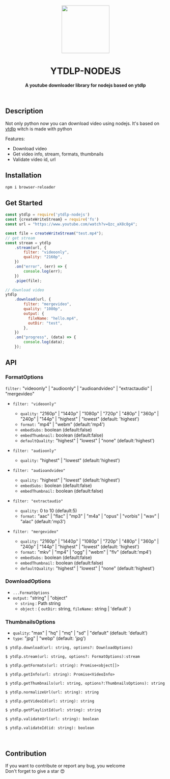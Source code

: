 <br>
<p align="center">
  <img width="150" src="https://raw.githubusercontent.com/iqbal-rashed/ytdlp-nodejs/main/logo.png">
</p>
<h1 align="center"> YTDLP-NODEJS </h1>
<p align="center">
  <b >A youtube downloader library for nodejs based on ytdlp</b>
</p>

<br>

## Description
Not only python now you can download video using nodejs. It's based on [ytdlp](https://github.com/yt-dlp/yt-dlp) witch is made with python

Features:

* Download video
* Get video info, stream, formats, thumbnails
* Validate video id, url

## Installation

```bash
npm i browser-reloader
```


## Get Started
```javascript
const ytdlp = require('ytdlp-nodejs')
const {createWriteStream} = require('fs')
const url = "https://www.youtube.com/watch?v=Qzc_aX8c8g4";

const file = createWriteStream("test.mp4");
// get stream
const stream = ytdlp
    .stream(url, {
        filter: "videoonly",
        quality: "2160p",
    })
    .on("error", (err) => {
        console.log(err);
    })
    .pipe(file);

// download video
ytdlp
    .download(url, {
        filter: "mergevideo",
        quality: "1080p",
        output: {
          fileName: "hello.mp4",
          outDir: "test",
        },
    })
    .on("progress", (data) => {
        console.log(data);
    });
```

## API

### FormatOptions
`filter:` "videoonly" | "audioonly" | "audioandvideo" | "extractaudio" | "mergevideo"
* `filter: "videoonly"` 
  *  `quality:` "2160p" |
    "1440p" |
    "1080p" |
    "720p" |
    "480p" |
    "360p" |
    "240p" |
    "144p" |
    "highest" |
    "lowest" (default: 'highest')
  * `format:` "mp4" | "webm" (default:'mp4')
  * `embedSubs:` boolean (default:false)
  * `embedThumbnail:` boolean (default:false)
  * `defaultQuality:` "highest" | "lowest" | "none" (default:'highest')

* `filter: "audioonly"` 
  *  `quality:` "highest" | "lowest" (default:'highest')

* `filter: "audioandvideo"` 
  * `quality:` "highest" | "lowest" (default:'highest')
  * `embedSubs:` boolean (default:false)
  * `embedThumbnail:` boolean (default:false)

* `filter: "extractaudio"` 
  * `quality:` 0 to 10 (default:5)
  * `format:` "aac" | "flac" | "mp3" | "m4a" | "opus" | "vorbis" | "wav" | "alac" (default:'mp3')

* `filter: "mergevideo"` 
  *  `quality:` "2160p" |
    "1440p" |
    "1080p" |
    "720p" |
    "480p" |
    "360p" |
    "240p" |
    "144p" |
    "highest" |
    "lowest" (default: 'highest')
  * `format:` "mkv" | "mp4" | "ogg" | "webm" | "flv" (default:'mp4')
  * `embedSubs:` boolean (default:false)
  * `embedThumbnail:` boolean (default:false)
  * `defaultQuality:` "highest" | "lowest" | "none" (default:'highest')

### DownloadOptions
* `...FormatOptions`
* `output:` "string" | "object"
  * `string` : Path string
  * `object` : { `outDir:` string, `fileName:` string | 'default' }

### ThumbnailsOptions
* `quality`: "max" | "hq" | "mq" | "sd" | "default" (default: 'default')
* `type`: "jpg" | "webp" (default: 'jpg')


`$ ytdlp.download(url: string, options?: DownloadOptions)`
<br>

`$ ytdlp.stream(url: string, options?: FormatOptions):stream`
<br>

`$ ytdlp.getFormats(url: string): Promise<object[]> `<br>

`$ ytdlp.getInfo(url: string): Promise<VideoInfo> `<br>

`$ ytdlp.getThumbnails(url: string, options?:ThumbnailsOptions): string`<br>

`$ ytdlp.normalizeUrl(url: string): string`<br>

`$ ytdlp.getVideoId(url: string): string`<br>

`$ ytdlp.getPlaylistId(url: string): string`<br>

`$ ytdlp.validateUrl(url: string): boolean`<br>

`$ ytdlp.validateId(id: string): boolean`

<br>

## Contribution
If you want to contribute or report any bug, you welcome
<br>
Don't forget to give a star 😍